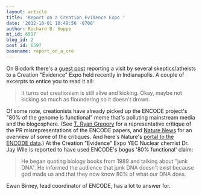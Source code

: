 ```yaml
---
layout: article
title: 'Report on a Creation Evidence Expo '
date: '2012-10-01 10:49:56 -0700'
author: Richard B. Hoppe
mt_id: 6597
blog_id: 2
post_id: 6597
basename: report_on_a_cre
---
```

On Biodork there's a [guest post](http://freethoughtblogs.com/biodork/2012/09/27/creation-evidence-expo-report/) reporting a visit by several skeptics/atheists to a Creation "Evidence" Expo held recently in Indianapolis. A couple of excerpts to entice you to read it all:

> It turns out creationism is still alive and kicking. Okay, maybe not kicking so much as floundering so it doesn't drown. 

Of some note, creationists have already picked up the ENCODE project's "80% of the genome is functional" meme that's polluting mainstream media and the blogosphere. (See [T. Ryan Gregory](http://www.genomicron.evolverzone.com/) for a representative critique of the PR misrepresentations of the ENCODE papers, and [Nature News](http://blogs.nature.com/news/2012/09/fighting-about-encode-and-junk.html) for an overview of some of the critiques. And here's Nature's [portal to the ENCODE data](http://www.nature.com/encode/#/threads).)  At the Creation "Evidence" Expo YEC Nuclear chemist Dr. Jay Wile is reported to have used ENCODE's bogus '80% functional' claim:

>  He began quoting biology books from 1989 and talking about "junk DNA". He informed the audience that junk DNA doesn't exist because god made us and that they now know 80% of what our DNA does.

Ewan Birney, lead coordinator of ENCODE, has a lot to answer for.
